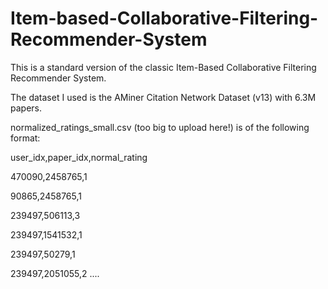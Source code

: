 # Item-based-Collaborative-Filtering-Recommender-System
This is a standard version of the classic Item-Based Collaborative Filtering Recommender System. 

The dataset I used is the AMiner Citation Network Dataset (v13) with 6.3M papers.

normalized_ratings_small.csv (too big to upload here!) is of the following format:

user_idx,paper_idx,normal_rating

470090,2458765,1

90865,2458765,1

239497,506113,3

239497,1541532,1

239497,50279,1

239497,2051055,2
....
